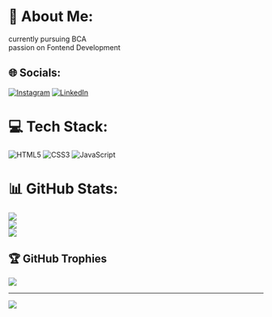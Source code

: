 # 💫 About Me:
currently pursuing BCA<br>passion on Fontend Development<br>


## 🌐 Socials:
[![Instagram](https://img.shields.io/badge/Instagram-%23E4405F.svg?logo=Instagram&logoColor=white)](https://instagram.com/https://instagram.com/vamsy___2002?igshid=MDM4ZDc5MmU=) [![LinkedIn](https://img.shields.io/badge/LinkedIn-%230077B5.svg?logo=linkedin&logoColor=white)](https://linkedin.com/in/https://www.linkedin.com/in/vamsy-s-274936243) 

# 💻 Tech Stack:
![HTML5](https://img.shields.io/badge/html5-%23E34F26.svg?style=for-the-badge&logo=html5&logoColor=white) ![CSS3](https://img.shields.io/badge/css3-%231572B6.svg?style=for-the-badge&logo=css3&logoColor=white) ![JavaScript](https://img.shields.io/badge/javascript-%23323330.svg?style=for-the-badge&logo=javascript&logoColor=%23F7DF1E)
# 📊 GitHub Stats:
![](https://github-readme-stats.vercel.app/api?username=VAMSY-S&theme=dark&hide_border=false&include_all_commits=false&count_private=false)<br/>
![](https://github-readme-streak-stats.herokuapp.com/?user=VAMSY-S&theme=dark&hide_border=false)<br/>
![](https://github-readme-stats.vercel.app/api/top-langs/?username=VAMSY-S&theme=dark&hide_border=false&include_all_commits=false&count_private=false&layout=compact)

## 🏆 GitHub Trophies
![](https://github-profile-trophy.vercel.app/?username=VAMSY-S&theme=radical&no-frame=false&no-bg=false&margin-w=4)

---
[![](https://visitcount.itsvg.in/api?id=VAMSY-S&icon=7&color=0)](https://visitcount.itsvg.in)

<!-- Proudly created with GPRM ( https://gprm.itsvg.in ) -->
